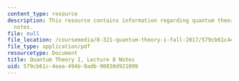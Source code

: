 ```yaml
---
content_type: resource
description: This resource contains information regarding quantum theory I, lecture
  notes.
file: null
file_location: /coursemedia/8-321-quantum-theory-i-fall-2017/579cb61c4eaa494b9adb90830d921099_MIT8_321F17_lec8.pdf
file_type: application/pdf
resourcetype: Document
title: Quantum Theory I, Lecture 8 Notes
uid: 579cb61c-4eaa-494b-9adb-90830d921099
---
```

